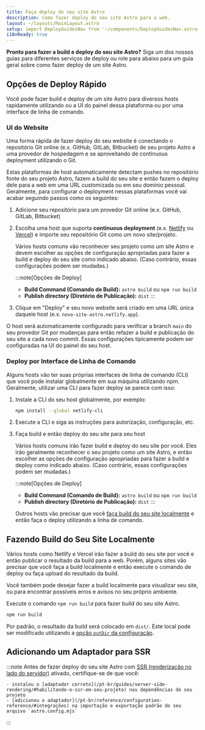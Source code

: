 ```yaml
---
title: Faça deploy do seu site Astro
description: Como fazer deploy do seu site Astro para a web.
layout: ~/layouts/MainLayout.astro
setup: import DeployGuidesNav from '~/components/DeployGuidesNav.astro';
i18nReady: true
---
```

**Pronto para fazer a build e deploy do seu site Astro?** Siga um dos nossos guias para diferentes serviços de deploy ou role para abaixo para um guia geral sobre como fazer deploy de um site Astro.

<DeployGuidesNav />

## Opções de Deploy Rápido

Você pode fazer build e deploy de um site Astro para diversos hosts rapidamente utilizando ou a UI do painel dessa plataforma ou por uma interface de linha de comando.

### UI do Website

Uma forma rápida de fazer deploy do seu website é conectando o repositório Git online (e.x. GitHub, GitLab, Bitbucket) de seu projeto Astro a uma provedor de hospedagem e se aproveitando de continuous deployment utilizando o Git.

Estas plataformas de host automaticamente detectam pushes no repositório fonte do seu projeto Astro, fazem a build do seu site e então fazem o deploy dele para a web em uma URL customizada ou em seu domínio pessoal. Geralmente, para configurar o deployment nessas plataformas você vai acabar seguindo passos como os seguintes: 

1. Adicione seu repositório para um provedor Git online (e.x. GitHub, GitLab, Bitbucket)

1. Escolha uma host que suporta **continuous deployment** (e.x. [Netlify](/pt-br/guides/deploy/netlify/) ou [Vercel](/pt-br/guides/deploy/vercel/)) e importe seu repositório Git como um novo site/projeto.

    Vários hosts comuns vão reconhecer seu projeto como um site Astro e devem escolher as opções de configuração apropriadas para fazer a build e deploy do seu site como indicado abaixo. (Caso contrário, essas configurações podem ser mudadas.)

    :::note[Opções de Deploy]
    - **Build Command (Comando de Build):** `astro build` ou `npm run build`
    - **Publish directory (Diretório de Publicação):** `dist`
    :::

1. Clique em "Deploy" e seu novo website será criado em uma URL única daquele host (e.x. `novo-site-astro.netlify.app`).

O host será automaticamente configurado para verificar a branch `main` do seu provedor Git por mudanças para então refazer a build e publicação do seu site a cada novo commit. Essas configurações tipicamente podem ser configuradas na UI do painel do seu host.

### Deploy por Interface de Linha de Comando

Alguns hosts vão ter suas próprias interfaces de linha de comando (CLI) que você pode instalar globalmente em sua máquina utilizando npm. Geralmente, utilizar uma CLI para fazer deploy se parece com isso:

1. Instale a CLI do seu host globalmente, por exemplo:

    ```bash
    npm install --global netlify-cli
    ```

1. Execute a CLI e siga as instruções para autorização, configuração, etc.

1. Faça build e então deploy do seu site para seu host

    Vários hosts comuns irão fazer build e deploy do seu site por você. Eles irão geralmente reconhecer o seu projeto como um site Astro, e então escolher as opções de configuração apropriadas para fazer a build e deploy como indicado abaixo. (Caso contrário, essas configurações podem ser mudadas.)

    :::note[Opções de Deploy]
    - **Build Command (Comando de Build):** `astro build` ou `npm run build`
    - **Publish directory (Diretório de Publicação):** `dist`
    :::


    Outros hosts vão precisar que você [faça build do seu site localmente](#fazendo-build-do-seu-site-localmente) e então faça o deploy utilizando a linha de comando.

## Fazendo Build do Seu Site Localmente

Vários hosts como Netlify e Vercel irão fazer a build do seu site por você e então publicar o resultado da build para a web. Porém, alguns sites vão precisar que você faça a build localmente e então execute o comando de deploy ou faça upload do resultado da build.

Você também pode desejar fazer a build localmente para visualizar seu site, ou para encontrar possíveis erros e avisos no seu próprio ambiente.

Execute o comando `npm run build` para fazer build do seu site Astro.

```bash
npm run build
```

Por padrão, o resultado da build será colocado em `dist/`. Este local pode ser modificado utilizando a [opção `outDir` da configuração](/pt-br/reference/configuration-reference/#outdir). 

## Adicionando um Adaptador para SSR

:::note
Antes de fazer deploy do seu site Astro com [SSR (renderização no lado do servidor)](/pt-br/guides/server-side-rendering/) ativado, certifique-se de que você:

    - instalou o [adaptador correto](/pt-br/guides/server-side-rendering/#habilitando-o-ssr-em-seu-projeto) nas dependências do seu projeto
    - [adicionou o adaptador](/pt-br/reference/configuration-reference/#integrações) na importação e exportação padrão do seu arquivo `astro.config.mjs`
:::

